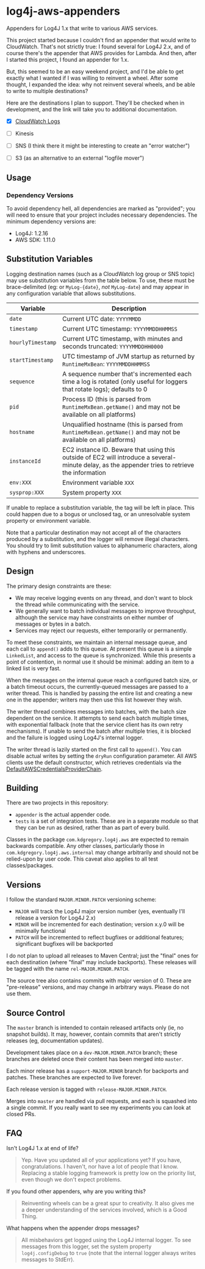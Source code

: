 # log4j-aws-appenders

Appenders for Log4J 1.x that write to various AWS services.

This project started because I couldn't find an appender that would write to CloudWatch.
That's not strictly true: I found several for Log4J 2.x, and of course there's the
appender that AWS provides for Lambda. And then, after I started this project, I found
an appender for 1.x.

But, this seemed to be an easy weekend project, and I'd be able to get exactly what I
wanted if I was willing to reinvent a wheel. After some thought, I expanded the idea:
why not reinvent several wheels, and be able to write to multiple destinations?

Here are the destinations I plan to support. They'll be checked when in development,
and the link will take you to additional documentation.

* [x] [CloudWatch Logs](Docs/cloudwatch.md)
* [ ] Kinesis
* [ ] SNS (I think there it might be interesting to create an "error watcher")
* [ ] S3 (as an alternative to an external "logfile mover")



## Usage

### Dependency Versions

To avoid dependency hell, all dependencies are marked as "provided"; you will need
to ensure that your project includes necessary dependencies. The minimum dependency
versions are:

* Log4J: 1.2.16
* AWS SDK: 1.11.0


## Substitution Variables

Logging destination names (such as a CloudWatch log group or SNS topic) may use substitution variables
from the table below. To use, these must be brace-delimited (eg: or `MyLog-{date}`, _not_ `MyLog-date`)
and may appear in any configuration variable that allows substitutions.


Variable            | Description
--------------------|----------------------------------------------------------------
`date`              | Current UTC date: `YYYYMMDD`
`timestamp`         | Current UTC timestamp: `YYYYMMDDHHMMSS`
`hourlyTimestamp`   | Current UTC timestamp, with minutes and seconds truncated: `YYYYMMDDHH0000`
`startTimestamp`    | UTC timestamp of JVM startup as returned by `RuntimeMxBean`: `YYYYMMDDHHMMSS`
`sequence`          | A sequence number that's incremented each time a log is rotated (only useful for loggers that rotate logs); defaults to 0
`pid`               | Process ID (this is parsed from `RuntimeMxBean.getName()` and may not be available on all platforms)
`hostname`          | Unqualified hostname (this is parsed from `RuntimeMxBean.getName()` and may not be available on all platforms)
`instanceId`        | EC2 instance ID. Beware that using this outside of EC2 will introduce a several-minute delay, as the appender tries to retrieve the information
`env:XXX`           | Environment variable `XXX`
`sysprop:XXX`       | System property `XXX`

If unable to replace a substitution variable, the tag will be left in place. This could happen due
to a bogus or unclosed tag, or an unresolvable system property or environment variable.

Note that a particular destination may not accept all of the characters produced by a substitution,
and the logger will remove illegal characters. You should try to limit substitution values to
alphanumeric characters, along with hyphens and underscores.


## Design

The primary design constraints are these:

* We may receive logging events on any thread, and don't want to block the thread while communicating
  with the service.
* We generally want to batch individual messages to improve throughput, although the service may have
  constraints on either number of messages or bytes in a batch.
* Services may reject our requests, either temporarily or permanently.

To meet these constraints, we maintain an internal message queue, and each call to `append()` adds to
this queue. At present this queue is a simple `LinkedList`, and access to the queue is synchronized.
While this presents a point of contention, in normal use it should be minimal: adding an item to a linked
list is very fast.

When the messages on the internal queue reach a configured batch size, or a batch timeout occurs, the
currently-queued messages are passed to a writer thread. This is handled by passing the entire list
and creating a new one in the appender; writers may then use this list however they wish.

The writer thread combines messages into batches, with the batch size dependent on the service. It
attempts to send each batch multiple times, with exponential fallback (note that the service client
has its own retry mechanisms). If unable to send the batch after multiple tries, it is blocked and
the failure is logged using Log4J's internal logger.

The writer thread is lazily started on the first call to `append()`. You can disable actual writes by
setting the `dryRun` configuration parameter. All AWS clients use the default constructor, which
retrieves credentials via the [DefaultAWSCredentialsProviderChain](http://docs.aws.amazon.com/AWSJavaSDK/latest/javadoc/com/amazonaws/auth/DefaultAWSCredentialsProviderChain.html).


## Building

There are two projects in this repository:

* `appender` is the actual appender code.
* `tests` is a set of integration tests. These are in a separate module so that they can be run as
  desired, rather than as part of every build.

Classes in the package `com.kdgregory.log4j.aws` are expected to remain backwards compatible. Any
other classes, particularly those in `com.kdgregory.log4j.aws.internal` may change arbitrarily and
should not be relied-upon by user code. This caveat also applies to all test classes/packages.


## Versions

I follow the standard `MAJOR.MINOR.PATCH` versioning scheme:

* `MAJOR` will track the Log4J major version number (yes, eventually I'll release a version for Log4J 2.x)
* `MINOR` will be incremented for each destination; version x.y.0 will be minimally functional
* `PATCH` will be incremented to reflect bugfixes or additional features; significant bugfixes will be backported

I do not plan to upload all releases to Maven Central; just the "final" ones for each destination
(where "final" may include backports). These releases will be tagged with the name `rel-MAJOR.MINOR.PATCH`.

The source tree also contains commits with major version of 0. These are "pre-release" versions, and
may change in arbitrary ways. Please do not use them.


## Source Control

The `master` branch is intended to contain released artifacts only (ie, no snapshot builds). It may,
however, contain commits that aren't strictly releases (eg, documentation updates).

Development takes place on a `dev-MAJOR.MINOR.PATCH` branch; these branches are deleted once their
content has been merged into `master`.

Each minor release has a `support-MAJOR.MINOR` branch for backports and patches. These branches are
expected to live forever.

Each release version is tagged with `release-MAJOR.MINOR.PATCH`.

Merges into `master` are handled via pull requests, and each is squashed into a single commit. If
you really want to see my experiments you can look at closed PRs.


## FAQ

Isn't Log4J 1.x at end of life?

> Yep. Have you updated all of your applications yet? If you have, congratulations.
  I haven't, nor have a lot of people that I know. Replacing a stable logging
  framework is pretty low on the priority list, even though we don't expect problems.

If you found other appenders, why are you writing this?

> Reinventing wheels can be a great spur to creativity. It also gives me a deeper
  understanding of the services involved, which is a Good Thing.

What happens when the appender drops messages?

> All misbehaviors get logged using the Log4J internal logger. To see messages from
  this logger, set the system property `log4j.configDebug` to `true` (note that the
  internal logger always writes messages to StdErr).
